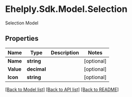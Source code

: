 # Ehelply.Sdk.Model.Selection
Selection Model

## Properties

Name | Type | Description | Notes
------------ | ------------- | ------------- | -------------
**Name** | **string** |  | [optional] 
**Value** | **decimal** |  | [optional] 
**Icon** | **string** |  | [optional] 

[[Back to Model list]](../README.md#documentation-for-models) [[Back to API list]](../README.md#documentation-for-api-endpoints) [[Back to README]](../README.md)

